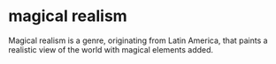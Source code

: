 # magical realism

Magical realism is a genre, originating from Latin America, that paints a realistic view of the world with magical elements added.
